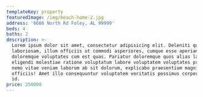 ```yaml
---
templateKey: property
featuredImage: /img/beach-home-2.jpg
address: '6666 North Rd Foley, AL 99999'
beds: 4
baths: 2
description: >-
  Lorem ipsum dolor sit amet, consectetur adipisicing elit. Deleniti quod fuga
  laboriosam, illum officiis ut commodi asperiores, cumque esse aperiam officia
  doloremque voluptates cum est quas. Pariatur doloremque quos alias laboriosam
  eligendi molestiae ratione voluptatum labore voluptatem voluptates provident
  nemo vitae veniam laborum ab sit dolorum, explicabo praesentium magni ex
  officiis! Amet illo consequuntur voluptatem veritatis possimus corporis esse
  id.
price: 250000
---
```


